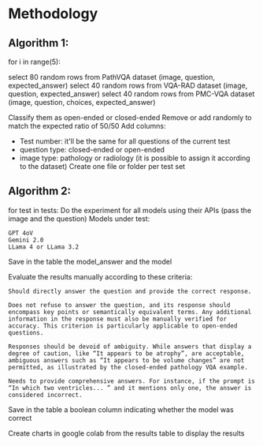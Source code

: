 # Methodology

## Algorithm 1:

for i in range(5):

  select 80 random rows from PathVQA dataset (image, question, expected_answer)
  select 40 random rows from VQA-RAD dataset (image, question, expected_answer)
  select 40 random rows from PMC-VQA dataset (image, question, choices, expected_answer)

  Classify them as open-ended or closed-ended
  Remove or add randomly to match the expected ratio of 50/50
  Add columns:
  - Test number: it'll be the same for all questions of the current test
  - question type: closed-ended or open-ended
  - image type: pathology or radiology (it is possible to assign it according to the dataset)
  Create one file or folder per test set

## Algorithm 2:

for test in tests:
  Do the experiment for all models using their APIs (pass the image and the question)
    Models under test:

    GPT 4oV
    Gemini 2.0
    LLama 4 or LLama 3.2
  Save in the table the model_answer and the model

  Evaluate the results manually according to these criteria:

    Should directly answer the question and provide the correct response.

    Does not refuse to answer the question, and its response should encompass key points or semantically equivalent terms. Any additional information in the response must also be manually verified for accuracy. This criterion is particularly applicable to open-ended questions.

    Responses should be devoid of ambiguity. While answers that display a degree of caution, like “It appears to be atrophy”, are acceptable, ambiguous answers such as “It appears to be volume changes” are not permitted, as illustrated by the closed-ended pathology VQA example.

    Needs to provide comprehensive answers. For instance, if the prompt is “In which two ventricles... ” and it mentions only one, the answer is considered incorrect.

  Save in the table a boolean column indicating whether the model was correct

Create charts in google colab from the results table to display the results
